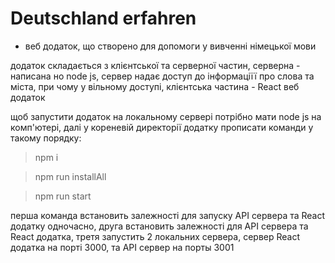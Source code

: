 # Deutschland erfahren
- веб додаток, що створено для допомоги у вивченні німецької мови 

додаток складається з клієнтської та серверної частин, серверна - написана но node js, 
сервер надає доступ до інформаціїї про слова та міста, при чому у вільному доступі, клієнтська частина - React веб додаток

щоб запустити додаток на локальному сервері потрібно мати node js на комп'ютері,
далі у кореневій директорії додатку прописати команди у такому порядку:

>npm i

>npm run installAll 

>npm run start

перша команда встановить залежності для запуску API сервера та React додатку одночасно,
друга встановить залежності для API сервера та React додатка,
третя запустить 2 локальних сервера, сервер React додатка на порті 3000, 
та API сервер на порты 3001

